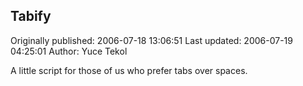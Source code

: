 ## Tabify 
Originally published: 2006-07-18 13:06:51 
Last updated: 2006-07-19 04:25:01 
Author: Yuce Tekol 
 
A little script for those of us who prefer tabs over spaces.